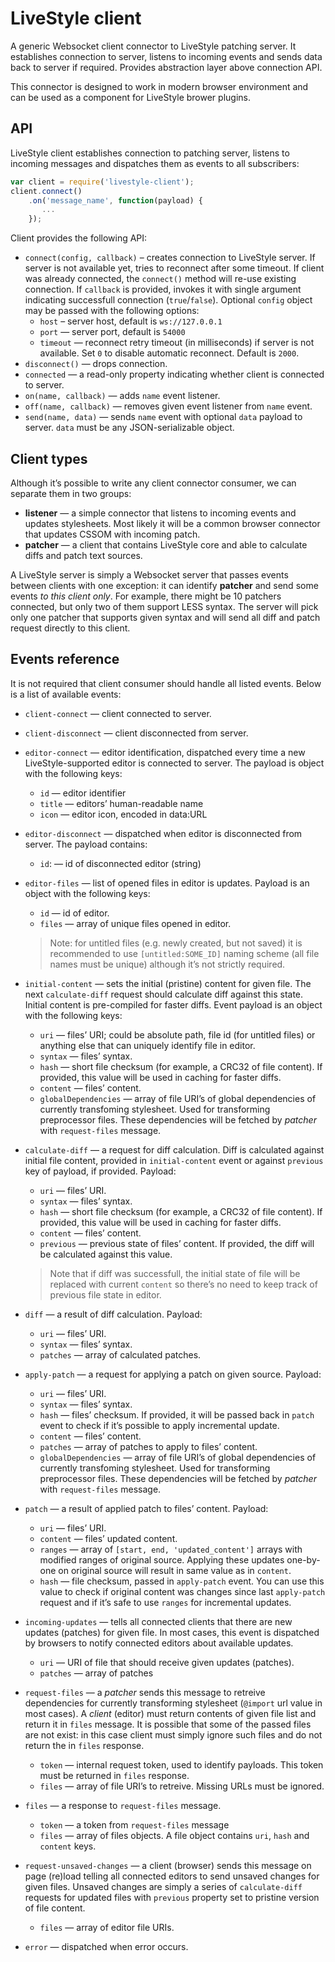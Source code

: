 # LiveStyle client

A generic Websocket client connector to LiveStyle patching server. It establishes connection to server, listens to incoming events and sends data back to server if required. Provides abstraction layer above connection API.

This connector is designed to work in modern browser environment and can be used as a component for LiveStyle brower plugins.

## API

LiveStyle client establishes connection to patching server, listens to incoming messages and dispatches them as events to all subscribers:

```js
var client = require('livestyle-client');
client.connect()
    .on('message_name', function(payload) {
       ... 
    });
```

Client provides the following API:

* `connect(config, callback)` – creates connection to LiveStyle server. If server is not available yet, tries to reconnect after some timeout. If client was already connected, the `connect()` method will re-use existing connection. If `callback` is provided, invokes it with single argument indicating successfull connection (`true`/`false`). Optional `config` object may be passed with the following options:
    * `host` – server host, default is `ws://127.0.0.1`
    * `port` — server port, default is `54000`
    * `timeout` — reconnect retry timeout (in milliseconds) if server is not available. Set `0` to disable automatic reconnect. Default is `2000`.
* `disconnect()` — drops connection.
* `connected` — a read-only property indicating whether client is connected to server.
* `on(name, callback)` — adds `name` event listener.
* `off(name, callback)` — removes given event listener from `name` event.
* `send(name, data)` — sends `name` event with optional `data` payload to server. `data` must be any JSON-serializable object.

## Client types

Although it’s possible to write any client connector consumer, we can separate them in two groups:

* **listener** — a simple connector that listens to incoming events and updates stylesheets. Most likely it will be a common browser connector that updates CSSOM with incoming patch.
* **patcher** — a client that contains LiveStyle core and able to calculate diffs and patch text sources.

A LiveStyle server is simply a Websocket server that passes events between clients with one exception: it can identify **patcher** and send some events *to this client only*. For example, there might be 10 patchers connected, but only two of them support LESS syntax. The server will pick only one patcher that supports given syntax and will send all diff and patch request directly to this client.

## Events reference

It is not required that client consumer should handle all listed events. Below is a list of available events:

* `client-connect` — client connected to server.
* `client-disconnect` — client disconnected from server.
* `editor-connect` — editor identification, dispatched every time a new LiveStyle-supported editor is connected to server. The payload is object with the following keys:
    * `id` — editor identifier
    * `title` — editors’ human-readable name
    * `icon` — editor icon, encoded in data:URL
* `editor-disconnect` — dispatched when editor is disconnected from server. The payload contains:
    * `id`: — id of disconnected editor (string)
* `editor-files` — list of opened files in editor is updates. Payload is an object with the following keys:
    * `id` — id of editor.
    * `files` — array of unique files opened in editor.

    > Note: for untitled files (e.g. newly created, but not saved) it is recommended to use `[untitled:SOME_ID]` naming scheme (all file names must be unique) although it’s not strictly required.
* `initial-content` — sets the initial (pristine) content for given file. The next `calculate-diff` request should calculate diff against this state. Initial content is pre-compiled for faster diffs. Event payload is an object with the following keys:
    * `uri` — files’ URI; could be absolute path, file id (for untitled files) or anything else that can uniquely identify file in editor.
    * `syntax` — files’ syntax.
    * `hash` — short file checksum (for example, a CRC32 of file content). If provided, this value will be used in caching for faster diffs.
    * `content` — files’ content.
    * `globalDependencies` — array of file URI’s of global dependencies of currently transfoming stylesheet. Used for transforming preprocessor files. These dependencies will be fetched by *patcher* with `request-files` message.
* `calculate-diff` — a request for diff calculation. Diff is calculated against initial file content, provided in `initial-content` event or against `previous` key of payload, if provided. Payload:
    * `uri` — files’ URI.
    * `syntax` — files’ syntax.
    * `hash` — short file checksum (for example, a CRC32 of file content). If provided, this value will be used in caching for faster diffs.
    * `content` — files’ content.
    * `previous` — previous state of files’ content. If provided, the diff will be calculated against this value.
    
    > Note that if diff was successfull, the initial state of file will be replaced with current `content` so there’s no need to keep track of previous file state in editor.
* `diff` — a result of diff calculation. Payload:
    * `uri` — files’ URI.
    * `syntax` — files’ syntax.
    * `patches` — array of calculated patches.
* `apply-patch` — a request for applying a patch on given source. Payload:
    * `uri` — files’ URI.
    * `syntax` — files’ syntax.
    * `hash` — files’ checksum. If provided, it will be passed back in `patch` event to check if it’s possible to apply incremental update.
    * `content` — files’ content.
    * `patches` — array of patches to apply to files’ content.
    * `globalDependencies` — array of file URI’s of global dependencies of currently transfoming stylesheet. Used for transforming preprocessor files. These dependencies will be fetched by *patcher* with `request-files` message.
* `patch` — a result of applied patch to files’ content. Payload:
    * `uri` — files’ URI.
    * `content` — files’ updated content.
    * `ranges` — array of `[start, end, 'updated_content']` arrays with modified ranges of original source. Applying these updates one-by-one on original source will result in same value as in `content`.
    * `hash` — file checksum, passed in `apply-patch` event. You can use this value to check if original content was changes since last `apply-patch` request and if it’s safe to use `ranges` for incremental updates.
* `incoming-updates` — tells all connected clients that there are new updates (patches) for given file. In most cases, this event is dispatched by browsers to notify connected editors about available updates.
    * `uri` — URI of file that should receive given updates (patches).
    * `patches` — array of patches
* `request-files` — a *patcher* sends this message to retreive dependencies for currently transforming stylesheet (`@import` url value in most cases). A *client* (editor) must return contents of given file list and return it in `files` message. It is possible that some of the passed files are not exist: in this case client must simply ignore such files and do not return the in `files` response.
    * `token` — internal request token, used to identify payloads. This token must be returned in `files` response.
    * `files` — array of file URI’s to retreive. Missing URLs must be ignored.
* `files` — a response to `request-files` message.
    * `token` — a token from `request-files` message
    * `files` — array of files objects. A file object contains `uri`, `hash` and `content` keys.
* `request-unsaved-changes` — a client (browser) sends this message on page (re)load telling all connected editors to send unsaved changes for given files. Unsaved changes are simply a series of `calculate-diff` requests for updated files with `previous` property set to pristine version of file content.
    * `files` — array of editor file URIs.
* `error` — dispatched when error occurs.

